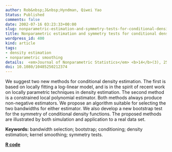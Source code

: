 ```yaml
---
author: Rob&nbsp;J&nbsp;Hyndman, Qiwei Yao
Status: Published
comments: false
date: 2002-07-16 03:23:33+00:00
slug: nonparametric-estimation-and-symmetry-tests-for-conditional-density-functions
title: Nonparametric estimation and symmetry tests for conditional density functions
wordpress_id: 400
kind: article
tags:
- density estimation
- nonparametric smoothing
details:  <em>Journal of Nonparametric Statistics</em> <b>14</b>(3), 259-278
doi: 10.1080/10485250212374
---
```



We suggest two new methods for conditional density estimation. The first is based on locally fitting a log-linear model, and is in the spirit of recent work on locally parametric techniques in density estimation. The second method is a constrained local polynomial estimator. Both methods always produce non-negative estimators. We propose an algorithm suitable for selecting the two bandwidths for either estimator. We also develop a new bootstrap test for the symmetry of conditional density functions. The proposed methods are illustrated by both simulation and application to a real data set.

**Keywords:** bandwidth selection; bootstrap; conditioning; density estimation; kernel smoothing; symmetry tests.

**[R code](http://githbub.com/robjhyndman/hdrcde/)**
